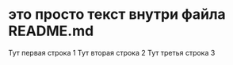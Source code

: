# это просто текст внутри файла README.md

Тут первая строка 1
Тут вторая строка 2
Тут третья строка 3

